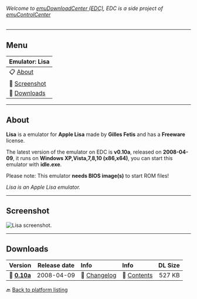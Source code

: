 ###### Welcome to [emuDownloadCenter (EDC)](https://github.com/PhoenixInteractiveNL/emuDownloadCenter/wiki/), EDC is a side project of [emuControlCenter](https://github.com/PhoenixInteractiveNL/emuControlCenter/wiki/)
***
## Menu
| **Emulator: Lisa** |
|:---------|
| :clipboard: [About](#about) |
| :sunrise: [Screenshot](#screenshot) |
| :floppy_disk: [Downloads](#downloads) |
***
## About
**Lisa** is a emulator for **Apple Lisa** made by **Gilles Fetis** and has a **Freeware** license.

The latest version of the emulator on EDC is **v0.10a**, released on **2008-04-09**, it runs on **Windows XP,Vista,7,8,10 (x86,x64)**, you can start this emulator with **idle.exe**.

Please note: This emulator **needs BIOS image(s)** to start ROM files!

_Lisa is an Apple Lisa emulator._
***
## Screenshot
![](https://raw.githubusercontent.com/PhoenixInteractiveNL/emuDownloadCenter/master/hooks/lisa/screen.jpg "Lisa screenshot.")
***
## Downloads
| Version  | Release date  | Info       | Info       | DL Size    |
|:---------|:-------------:|:-----------|:-----------|-----------:|
| :floppy_disk: [**0.10a**](https://github.com/PhoenixInteractiveNL/edc-repo0004/raw/master/lisa/0.10a.7z) | 2008-04-09 | :page_facing_up: [Changelog](https://github.com/PhoenixInteractiveNL/edc-repo0004/blob/master/lisa/0.10a_changelog.txt) | :mag_right: [Contents](https://github.com/PhoenixInteractiveNL/edc-repo0004/blob/master/lisa/0.10a_contents.txt) | 527 KB |

:back: [Back to platform listing](https://github.com/PhoenixInteractiveNL/emuDownloadCenter/wiki/EDC-Platform-List)
